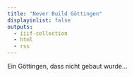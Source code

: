 ```yaml
---
title: "Never Build Göttingen"
displayinlist: false
outputs:
  - iiif-collection
  - html
  - rss
---
```


Ein Göttingen, dass nicht gebaut wurde...

